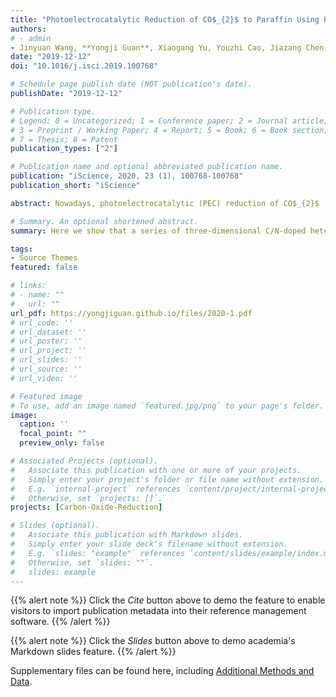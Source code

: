 ```yaml
---
title: "Photoelectrocatalytic Reduction of CO$_{2}$ to Paraffin Using P-N Heterojunctions"
authors:
# - admin
- Jinyuan Wang, **Yongji Guan**, Xiaogang Yu, Youzhi Cao, Jiazang Chen, Yilin Wang, Bin Hu, Huanwang Jing.
date: "2019-12-12"
doi: "10.1016/j.isci.2019.100768"

# Schedule page publish date (NOT publication's date).
publishDate: "2019-12-12"

# Publication type.
# Legend: 0 = Uncategorized; 1 = Conference paper; 2 = Journal article;
# 3 = Preprint / Working Paper; 4 = Report; 5 = Book; 6 = Book section;
# 7 = Thesis; 8 = Patent
publication_types: ["2"]

# Publication name and optional abbreviated publication name.
publication: "iScience, 2020, 23 (1), 100768-100768"
publication_short: "iScience"

abstract: Nowadays, photoelectrocatalytic (PEC) reduction of CO$_{2}$  represents a very promising solution for storing solar energy in value-added chemicals, but so far it has been hampered by the lack of highly efficient catalyst of photocathode. Enlightened by the Calvin cycle of plants, here we show that a series of three-dimensional C/N-doped heterojunctions of Zn$_{x}$:Co$_{y}$@Cu are successfully fabricated and applied as photocathodes in the PEC reduction of CO$_{2}$ to generate paraffin product. These materials integrate semiconductors of p-type Co$_{3}$O$_{4}$ and n-type ZnO on Cu foam to construct fine heterojunctions with multiple active sites, which result in excellent C-C coupling control in reduction of CO$_{2}$. The best catalyst of Zn$_{0.2}$:Co$_{1}$@Cu yields paraffin at a rate of 325 ug h$^{-1}$ under 0.4V versus saturated calomel electrode without H$_{2}$ release. The apparent quantum efficiency of PEC cell is up to 1.95%.

# Summary. An optional shortened abstract.
summary: Here we show that a series of three-dimensional C/N-doped heterojunctions of Zn$_{x}$:Co$_{y}$@Cu are successfully fabricated and applied as photocathodes in the PEC reduction of CO$_{2}$ to generate paraffin product. (**Times cited = 2**)

tags:
- Source Themes
featured: false

# links:
# - name: ""
#   url: ""
url_pdf: https://yongjiguan.github.io/files/2020-1.pdf
# url_code: ''
# url_dataset: ''
# url_poster: ''
# url_project: ''
# url_slides: ''
# url_source: ''
# url_video: ''

# Featured image
# To use, add an image named `featured.jpg/png` to your page's folder. 
image:
  caption: ''
  focal_point: ""
  preview_only: false

# Associated Projects (optional).
#   Associate this publication with one or more of your projects.
#   Simply enter your project's folder or file name without extension.
#   E.g. `internal-project` references `content/project/internal-project/index.md`.
#   Otherwise, set `projects: []`.
projects: [Carbon-Oxide-Reduction]

# Slides (optional).
#   Associate this publication with Markdown slides.
#   Simply enter your slide deck's filename without extension.
#   E.g. `slides: "example"` references `content/slides/example/index.md`.
#   Otherwise, set `slides: ""`.
#   slides: example
---
```


{{% alert note %}}
Click the *Cite* button above to demo the feature to enable visitors to import publication metadata into their reference management software.
{{% /alert %}}

{{% alert note %}}
Click the *Slides* button above to demo academia's Markdown slides feature.
{{% /alert %}}

Supplementary files can be found here, including [Additional Methods and Data](https://www.sciencedirect.com/science/article/pii/S2589004219305139).
